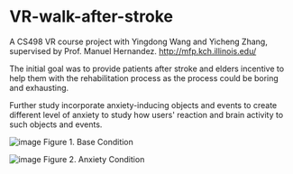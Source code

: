 # VR-walk-after-stroke
A CS498 VR course project with Yingdong Wang and Yicheng Zhang, supervised by Prof. Manuel Hernandez.
http://mfp.kch.illinois.edu/

The initial goal was to provide patients after stroke and elders incentive to help them with the rehabilitation process as the process could be boring and exhausting.

Further study incorporate anxiety-inducing objects and events to create different level of anxiety to study how users' reaction and brain activity to such objects and events.

![image](https://user-images.githubusercontent.com/36896710/45462758-cdf98480-b6ce-11e8-95c1-ff615a4c74bc.png)
Figure 1. Base Condition

![image](https://user-images.githubusercontent.com/36896710/45462799-0600c780-b6cf-11e8-9637-e53a1b2c6c4c.png)
Figure 2. Anxiety Condition
